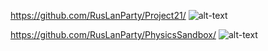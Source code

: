 https://github.com/RusLanParty/Project21/
![alt-text](https://github.com/RusLanParty/Project21/blob/main/Demo.gif)

https://github.com/RusLanParty/PhysicsSandbox/
![alt-text](https://github.com/RusLanParty/PhysicsSandbox/blob/main/Demo.gif)

